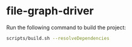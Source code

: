 file-graph-driver
=================

Run the following command to build the project:

```bash
scripts/build.sh --resolveDependencies
```
